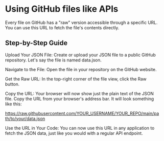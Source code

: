 # Using GitHub files like APIs

Every file on GitHub has a "raw" version accessible through a specific URL. You can use this URL to fetch the file's contents directly.

## Step-by-Step Guide

Upload Your JSON File:
  Create or upload your JSON file to a public GitHub repository. Let's say the file is named data.json.

Navigate to the File:
  Open the file in your repository on the GitHub website.

Get the Raw URL:
  In the top-right corner of the file view, click the Raw button.

Copy the URL:
  Your browser will now show just the plain text of the JSON file. Copy the URL from your browser's address bar. It will look something like this:

https://raw.githubusercontent.com/YOUR_USERNAME/YOUR_REPO/main/path/to/your/data.json

Use the URL in Your Code: You can now use this URL in any application to fetch the JSON data, just like you would with a regular API endpoint.
